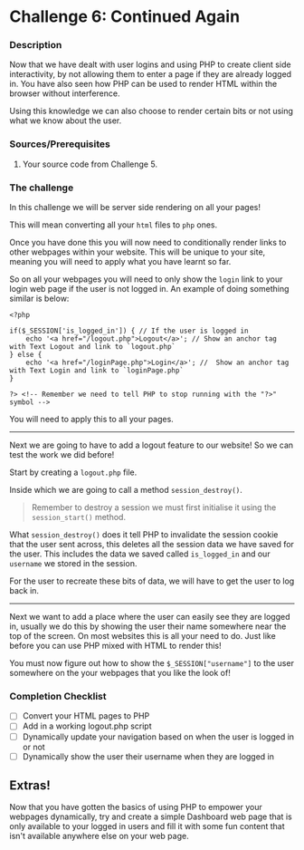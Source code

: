 # Challenge 6: Continued Again

### Description

Now that we have dealt with user logins and using PHP to create client side interactivity, by not allowing them to enter
a page if they are already logged in. You have also seen how PHP can be used to render HTML within the browser without
interference.

Using this knowledge we can also choose to render certain bits or not using what we know about the user.

### Sources/Prerequisites

1. Your source code from Challenge 5.

### The challenge

In this challenge we will be server side rendering on all your pages!

This will mean converting all your `html` files to `php` ones.

Once you have done this you will now need to conditionally render links to other webpages within your website. This will
be unique to your site, meaning you will need to apply what you have learnt so far.

So on all your webpages you will need to only show the `login` link to your login web page if the user is not logged in.
An example of doing something similar is below:

```injectablephp
<?php

if($_SESSION['is_logged_in']) { // If the user is logged in
    echo '<a href="/logout.php">Logout</a>'; // Show an anchor tag with Text Logout and link to `logout.php`
} else {
    echo '<a href="/loginPage.php">Login</a>'; //  Show an anchor tag with Text Login and link to `loginPage.php`
}

?> <!-- Remember we need to tell PHP to stop running with the "?>" symbol -->
```

You will need to apply this to all your pages.

<hr>

Next we are going to have to add a logout feature to our website! So we can test the work we did before!

Start by creating a `logout.php` file.

Inside which we are going to call a method `session_destroy()`.
> Remember to destroy a session we must first initialise it using the `session_start()` method.

What `session_destroy()` does it tell PHP to invalidate the session cookie that the user sent across, this deletes all
the session data we have saved for the user. This includes the data we saved called `is_logged_in` and our `username` we
stored in the session.

For the user to recreate these bits of data, we will have to get the user to log back in.

<hr>

Next we want to add a place where the user can easily see they are logged in, usually we do this by showing the user
their name somewhere near the top of the screen. On most websites this is all your need to do. Just like before you can
use PHP mixed with HTML to render this!

You must now figure out how to show the `$_SESSION["username"]` to the user somewhere on the your webpages that you like
the look of!

### Completion Checklist

- [ ] Convert your HTML pages to PHP
- [ ] Add in a working logout.php script
- [ ] Dynamically update your navigation based on when the user is logged in or not
- [ ] Dynamically show the user their username when they are logged in

## Extras!

Now that you have gotten the basics of using PHP to empower your webpages dynamically, try and create a simple Dashboard
web page that is only available to your logged in users and fill it with some fun content that isn't available anywhere
else on your web page.